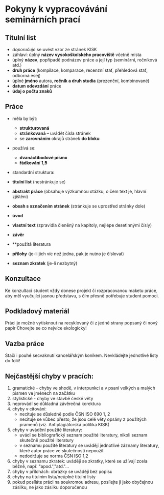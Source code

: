 # Pokyny k vypracovávání seminárních prací 

## Titulní list 

- *doporučuje* se uvést vzor ze stránek KISK 
- záhlaví: úplný **název vysokoškolského pracoviště** včetně místa 
- úplný **název**, popřípadě podnázev práce a její typ (seminární, ročníková atd.) 
- **druh práce** (kompilace, komparace, recenzní stať, přehledová stať, odborná esej)
- úplné **jméno** autora, **ročník a druh studia** (prezenční, kombinované) 
- **datum odevzdání** práce 
- **údaj o počtu znaků**

## Práce

- měla by být: 
	- **strukturovaná** 
	- **stránkovaná** – uvádět čísla stránek 
	- se **zarovnáním** okrajů stránek **do bloku**

- používá se: 
	- **dvanáctibodové písmo**
	- **řádkování 1,5**

- standardní struktura: 
- **titulní list** (nestránkuje se) 
- **abstrakt práce** (obsahuje výzkumnou otázku, o čem text je, hlavní zjištění)
- **obsah s označením stránek** (stránkuje se uprostřed stránky dole) 
- **úvod**
- **vlastní text** (zpravidla členěný na kapitoly, nejlépe desetinnými čísly) 
- **závěr**
- **použitá literatura 
- **přílohy** (je-li jich víc než jedna, pak je nutno je číslovat) 
- **seznam zkratek** (je-li nezbytný) 

## Konzultace

Ke konzultaci student vždy donese projekt či rozpracovanou maketu práce, aby měl vyučující jasnou představu, s čím přesně potřebuje student pomoci.

## Podkladový materiál 

Práci je možné vytisknout na recyklovaný či z jedné strany popsaný či nový papír Chovejte se co nejvíce ekologicky! 

## Vazba práce 

Stačí i pouhé secvaknutí kancelářským koníkem. Nevkládejte jednotlivé listy do folií!

## Nejčastější chyby v pracích: 

1. gramatické - chyby ve shodě, v interpunkci a v psaní velkých a malých písmen ve jménech na začátku 
2. stylistické - chyby ve stavbě české věty 
3. neprovádí se důkladná závěrečná korektura 
4. chyby v citování: 
	- necituje se důsledně podle ČSN ISO 690 1, 2 
	- necituje se vůbec přesto, že jsou celé věty opsány z použitých pramenů (viz. Antiplagiátorská politika KISK) 
5. chyby v uvádění použité literatury: 
	- uvádí se bibliografický seznam použité literatury, nikoli seznam skutečně použité literatury 
	- v seznamu použité literatury se uvádějí jednotlivé záznamy literatury, které autor práce ve skutečnosti nepoužil 
	- nedodržuje se norma ČSN ISO 1,2 
6. chyby v seznamu zkratek: uvádějí se zkratky, které se užívají zcela běžně, např. "apod.","atd."... 
7. chyby v přílohách: obrázky se uvádějí bez popisu 
8. chyby na titulním listu/neúplné titulní listy 
9. pokud posíláte práci na soukromou adresu, posílejte ji jako obyčejnou zásilku, ne jako zásilku doporučenou
